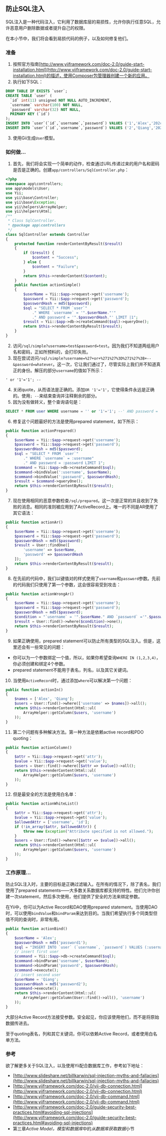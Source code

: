 ## 防止SQL注入

SQL注入是一种代码注入，它利用了数据库层的易损性，允许你执行任意SQL，允许恶意用户删除数据或者提升自己的权限。

在本小节中，我们将会看到易损代码的例子，以及如何修复他们。

### 准备

1. 按照官方指南[http://www.yiiframework.com/doc-2.0/guide-start-installation.html](http://www.yiiframework.com/doc-2.0/guide-start-installation.html)的描述，使用Composer包管理器创建一个新的应用。
2. 执行如下SQL：

```sql
DROP TABLE IF EXISTS `user`;
CREATE TABLE `user` (
  `id` int(11) unsigned NOT NULL AUTO_INCREMENT,
  `username` varchar(100) NOT NULL,
  `password` varchar(32) NOT NULL,
  PRIMARY KEY (`id`)
);
INSERT INTO `user`(`id`,`username`,`password`) VALUES ('1','Alex','202cb962ac59075b964b07152d234b70');
INSERT INTO `user`(`id`,`username`,`password`) VALUES ('2','Qiang','202cb962ac59075b964b07152d234b70');
```

3. 使用Gii生成`User`模型。

### 如何做...

1. 首先，我们将会实现一个简单的动作，检查通过URL传递过来的用户名和密码是否是正确的。创建`app/controllers/SqlController.php`：

```php
<?php
namespace app\controllers;
use app\models\User;
use Yii;
use yii\base\Controller;
use yii\base\Exception;
use yii\helpers\ArrayHelper;
use yii\helpers\Html;
/**
 * Class SqlController.
 * @package app\controllers
 */
class SqlController extends Controller
{
    protected function renderContentByResult($result)
    {
        if ($result) {
            $content = "Success";
        } else {
            $content = "Failure";
        }
        return $this->renderContent($content);
    }
    public function actionSimple()
    {
        $userName = Yii::$app->request->get('username');
        $password = Yii::$app->request->get('password');
        $passwordHash = md5($password);
        $sql = "SELECT * FROM `user`"
            ." WHERE `username` = '".$userName."'"
            ." AND password = '".$passwordHash."' LIMIT |1";
        $result = Yii::$app->db->createCommand($sql)->queryOne();
        return $this->renderContentByResult($result);
    }
}
```

2. 访问`/sql/simple?username=test&password=test`。因为我们不知道两组用户名和密码，正如所预料的，会打印失败。
3. 现在尝试访问`/sql/simple?username=%27+or+%271%27%3D%271%27%3B+--&password=whatever`。这一次，它让我们通过了，尽管实际上我们并不知道真正的身份。解压的部分`username`的值如下所示：

```
' or '1'='1'; --
```

4. 关闭quote，从而语法是正确的。添加`OR '1'='1'`，它使得条件永远是正确的。使用`; --`来结束查询并注释剩余的部分。
5. 因为没有做转义，整个查询语句是：

```sql
SELECT * FROM user WHERE username = '' or '1'='1'; --' AND password = '008c5926ca861023c1d2a36653fd88e2' LIMIT 1;
```

6. 修复这个问题最好的方法是使用prepared statement，如下所示：

```php
public function actionPrepared()
{
    $userName = Yii::$app->request->get('username');
    $password = Yii::$app->request->get('password');
    $passwordHash = md5($password);
    $sql = "SELECT * FROM `user`"
        ." WHERE `username` = :username"
        ." AND password = :password LIMIT 1";
    $command = Yii::$app->db->createCommand($sql);
    $command->bindValue(':username', $userName);
    $command->bindValue(':password', $passwordHash);
    $result = $command->queryOne();
    return $this->renderContentByResult($result);
}
```

7. 现在使用相同的恶意参数检查`/sql/prepared`。这一次是正常的并且收到了失败的消息。相同的准则被应用到了ActiveRecord上。唯一的不同是AR使用了其它语法：

```php
public function actionAr()
{
    $userName = Yii::$app->request->get('username');
    $password = Yii::$app->request->get('password');
    $passwordHash = md5($password);
    $result = User::findOne([
        'username' => $userName,
        'password' => $passwordHash
    ]);
    return $this->renderContentByResult($result);
}
```

8. 在先前的代码中，我们以键值对的样式使用了`username`和`password`参数。先前的代码我们只使用了第一个参数，这会很容易受到攻击：

```php
public function actionWrongAr()
{
    $userName = Yii::$app->request->get('username');
    $password = Yii::$app->request->get('password');
    $passwordHash = md5($password);
    $condition = "`username` = '".$userName." AND `password` ='".$passwordHash."'";
    $result = User::find()->where($condition)->one();
    return $this->renderContentByResult($result);
}
```

9. 如果正确使用，prepared statement可以防止所有类型的SQL注入。但是，这里还会有一些常见的问题：

- 你可以为一个参数绑定一个值，所以，如果你希望查询`WHERE IN (1,2,3,4)`，你必须创建和绑定4个参数。
- prepared statement不能用于表名，列名，以及其它关键词。

10. 当使用`ActiveRecord`时，通过添加`where`可以解决第一个问题：

```php
public function actionIn()
{
    $names = ['Alex', 'Qiang'];
    $users = User::find()->where(['username' => $names])->all();
    return $this->renderContent(Html::ul(
        ArrayHelper::getColumn($users, 'username')
    ));
}
```

11. 第二个问题有多种解决方法。第一种方法是依赖active record和PDO quoting：

```php
public function actionColumn()
{
    $attr = Yii::$app->request->get('attr');
    $value = Yii::$app->request->get('value');
    $users = User::find()->where([$attr => $value])->all();
    return $this->renderContent(Html::ul(
        ArrayHelper::getColumn($users, 'username')
    ));
}
```

12. 但是最安全的方法是使用白名单：

```php
public function actionWhiteList()
{
    $attr = Yii::$app->request->get('attr');
    $value = Yii::$app->request->get('value');
    $allowedAttr = ['username', 'id'];
    if (!in_array($attr, $allowedAttr)) {
        throw new Exception("Attribute specified is not allowed.");
    }
    $users = User::find()->where([$attr => $value])->all();
    return $this->renderContent(Html::ul(
        ArrayHelper::getColumn($users, 'username')
    ));
}
```

### 工作原理...

防止SQL注入时，主要的目标是正确过滤输入。在所有的情况下，除了表名，我们使用了prepared statements——大多数关系数据库都支持的特性。他们允许你创建一次statement，然后多次使用，他们提供了安全的方法来绑定参数。

在Yii中，你可以为Active Record和DAO使用prepared statement。当使用DAO时，可以使用`bindValue`和`bindParam`来达到目的。当我们希望执行多个同类型但值不同的查询时，非常有用。

```php
public function actionBind()
{
    $userName = 'Alex';
    $passwordHash = md5('password1');
    $sql = "INSERT INTO `user` (`username`, `password`) VALUES (:username, :password);";
    // insert first user
    $command = Yii::$app->db->createCommand($sql);
    $command->bindParam('username', $userName);
    $command->bindParam('password', $passwordHash);
    $command->execute();
    // insert second user
    $userName = 'Qiang';
    $passwordHash = md5('password2');
    $command->execute();
    return $this->renderContent(Html::ul(
        ArrayHelper::getColumn(User::find()->all(), 'username')
    ));
}
```

大部分Active Record方法接受参数。安全起见，你应该使用他们，而不是将原始数据传进去。

至于quoting表名，列和其它关键词，你可以依赖Active Record，或者使用白名单方法。

### 参考

欲了解更多关于SQL注入，以及使用Yii配合数据库工作，参考如下地址：

- [http://www.slideshare.net/billkarwin/sql-injection-myths-and-fallacies](http://www.slideshare.net/billkarwin/sql-injection-myths-and-fallacies)
- [http://www.yiiframework.com/doc-2.0/yii-db-connection.html](http://www.yiiframework.com/doc-2.0/yii-db-connection.html)
- [http://www.yiiframework.com/doc-2.0/yii-db-command.html](http://www.yiiframework.com/doc-2.0/yii-db-command.html)
- [http://www.yiiframework.com/doc-2.0/guide-security-best-practices.html#avoiding-sql-injections](http://www.yiiframework.com/doc-2.0/guide-security-best-practices.html#avoiding-sql-injections)
- 第三章*Active Model，模型和数据库*中的*从数据库获取数据*小节
